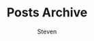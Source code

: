 ---
title: "Posts Archive"
layout: archive
type: post
description: Archive of historical posts.
author: " Steven"
---